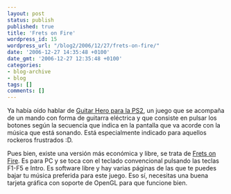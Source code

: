 ```yaml
---
layout: post
status: publish
published: true
title: 'Frets on Fire'
wordpress_id: 15
wordpress_url: "/blog2/2006/12/27/frets-on-fire/"
date: '2006-12-27 14:35:48 +0100'
date_gmt: '2006-12-27 12:35:48 +0100'
categories:
- blog-archive
- blog
tags: []
comments: []
---
```

<p>Ya había oído hablar de <a title="Wikipedia - Guitar Hero" href="http://en.wikipedia.org/wiki/Guitar_Hero">Guitar Hero para la PS2</a>, un juego que se acompaña de un mando con forma de guitarra eléctrica y que consiste en pulsar los botones según la secuencia que indica en la pantalla que va acorde con la música que está sonando. Está especialmente indicado para aquellos rockeros frustrados :D.</p>
<p>Pues bien, existe una versión más económica y libre, se trata de <a title="Página oficial Frets on fire" href="http://fretsonfire.sourceforge.net/">Frets on Fire</a>. Es para PC y se toca con el teclado convencional pulsando las teclas F1-F5 e Intro. Es software libre y hay varias páginas de las que te puedes bajar tu música preferida para este juego. Eso sí, necesitas una buena tarjeta gráfica con soporte de OpenGL para que funcione bien.</p>
